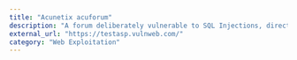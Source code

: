 ```yaml
---
title: "Acunetix acuforum"
description: "A forum deliberately vulnerable to SQL Injections, directory traversal, and other web-based attacks"
external_url: "https://testasp.vulnweb.com/"
category: "Web Exploitation"
---
```

